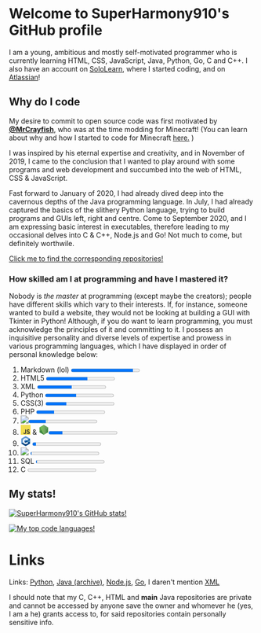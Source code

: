 # Welcome to SuperHarmony910's GitHub profile

I am a young, ambitious and mostly self-motivated programmer who is currently learning HTML, CSS, JavaScript, Java, Python, Go, C and C++. I also have an account on [SoloLearn](https://www.sololearn.com/Profile/15129420), where I started coding, and on [Atlassian](https://superharmony910.atlassian.net)!

## Why do I code  

My desire to commit to open source code was first motivated by **[@MrCrayfish](https://github.com/MrCrayfish)**, who was at the time modding for Minecraft!
(You can learn about why and how I started to code for Minecraft [here.](https://superharmony910.github.io/modification-builder) )

I was inspired by his eternal expertise and creativity, and in November of 2019, I came to the conclusion that I wanted to play around with
some programs and web development and succumbed into the web of HTML, CSS & JavaScript.


Fast forward to January of 2020, I had already dived deep into the cavernous
depths of the Java programming language. In July, I had already captured the basics of the slithery Python language, trying to build programs and GUIs left, right and centre.
Come to September 2020, and I am expressing basic interest in executables, therefore leading to my occasional delves into C & C++, Node.js and Go! Not much to come, but definitely worthwile. 

[Click me to find the corresponding repositories!](#links)

### How skilled am I at programming and have I mastered it?
Nobody is *the master* at programming (except maybe the creators); people have different skills which vary to their interests. If, for instance, someone wanted to build a website,
they would not be looking at building a GUI with Tkinter in Python! Although, if you do want to learn programming, you must acknowledge the principles of it and committing to it.
I possess an inquisitive personality and diverse levels of expertise and prowess in various programming languages, which I have displayed in order of personal knowledge below:

<ol>
<li>Markdown (lol) <progress min="0" max="100" value="90"></progress></li>
<li>HTML5 <progress min="0" max="100" value="60"></progress></li>
<li>XML <progress min="0" max="100" value="50"></progress></li>
<li>Python <progress min="0" max="100" value="45"></progress></li>
<li>CSS(3) <progress min="0" max="100" value="30"></progress></li>
<li>PHP <progress min="0" max="100" value="26"></progress></li>
<li><code><img height="20" src="https://upload.wikimedia.org/wikipedia/en/thumb/3/30/Java_programming_language_logo.svg/212px-Java_programming_language_logo.svg.png"></code><progress min="0" max="100" value="25"></progress></li>
<li><code><img height="20" src="https://raw.githubusercontent.com/github/explore/80688e429a7d4ef2fca1e82350fe8e3517d3494d/topics/javascript/javascript.png"></code> & <code><img height="20" src="https://raw.githubusercontent.com/github/explore/80688e429a7d4ef2fca1e82350fe8e3517d3494d/topics/nodejs/nodejs.png"></code><progress min="0" max="100" value="20"></progress></li>
<li><code><img height="20" src="https://raw.githubusercontent.com/github/explore/80688e429a7d4ef2fca1e82350fe8e3517d3494d/topics/cpp/cpp.png"></code> <progress min="0" max="100" value="5"></progress></li>
<li><code><img height="20" src="https://upload.wikimedia.org/wikipedia/commons/thumb/0/05/Go_Logo_Blue.svg/1200px-Go_Logo_Blue.svg.png"></code> <progress min="0" max="100" value="1.1"></progress></li>
<li>SQL <progress min="0" max="100" value="1"></progress></li>
<li>C <progress min="0" max="100" value="0.5"></progress></li>
</ol>

## My stats!

[![SuperHarmony910's GitHub stats!](https://github-readme-stats.vercel.app/api?username=SuperHarmony910&theme=tokyonight)](https://github.com/anuraghazra/github-readme-stats)

[![My top code languages!](https://github-readme-stats.vercel.app/api/top-langs/?username=SuperHarmony910&layout=compact&theme=synthwave)](https://github.com/anuraghazra/github-readme-stats)

# Links

Links: [Python](https://github.com/SuperHarmony910/snake-programmer), [Java (archive)](https://github.com/SuperHarmony910/first-train), [Node.js](https://github.com/SuperHarmony910/node-js-electron), [Go](https://github.com/SuperHarmony910/go-lang), I daren't mention [XML](https://github.com/SuperHarmony910/extensible-markup)

I should note that my C, C++, HTML and **main** Java repositories are private and cannot be accessed by anyone save the owner and whomever he (yes, I am a he) grants access to, for said repositories contain personally sensitive info.

<script>
alert('Welcome to my website!')
</script>
